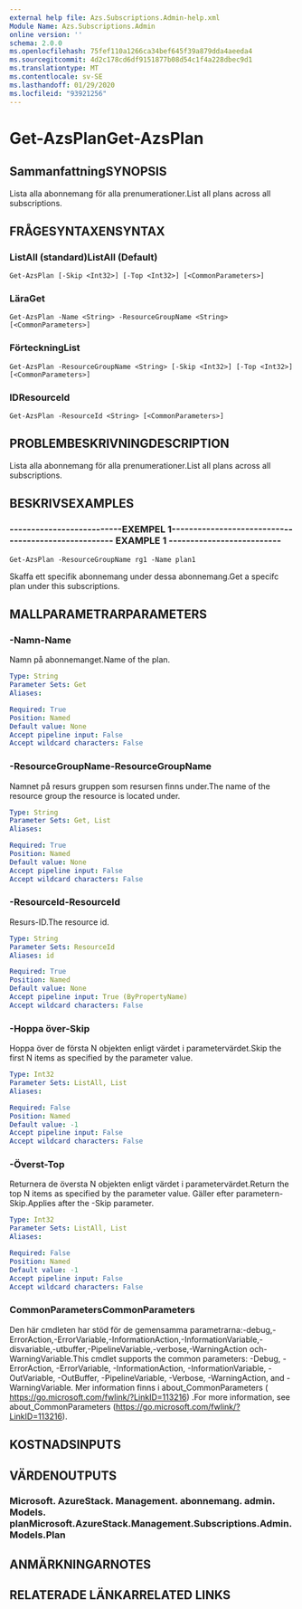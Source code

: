 ```yaml
---
external help file: Azs.Subscriptions.Admin-help.xml
Module Name: Azs.Subscriptions.Admin
online version: ''
schema: 2.0.0
ms.openlocfilehash: 75fef110a1266ca34bef645f39a879dda4aeeda4
ms.sourcegitcommit: 4d2c178cd6df9151877b08d54c1f4a228dbec9d1
ms.translationtype: MT
ms.contentlocale: sv-SE
ms.lasthandoff: 01/29/2020
ms.locfileid: "93921256"
---
```

# <span data-ttu-id="a1ff9-101">Get-AzsPlan</span><span class="sxs-lookup"><span data-stu-id="a1ff9-101">Get-AzsPlan</span></span>

## <span data-ttu-id="a1ff9-102">Sammanfattning</span><span class="sxs-lookup"><span data-stu-id="a1ff9-102">SYNOPSIS</span></span>
<span data-ttu-id="a1ff9-103">Lista alla abonnemang för alla prenumerationer.</span><span class="sxs-lookup"><span data-stu-id="a1ff9-103">List all plans across all subscriptions.</span></span>

## <span data-ttu-id="a1ff9-104">FRÅGESYNTAXEN</span><span class="sxs-lookup"><span data-stu-id="a1ff9-104">SYNTAX</span></span>

### <span data-ttu-id="a1ff9-105">ListAll (standard)</span><span class="sxs-lookup"><span data-stu-id="a1ff9-105">ListAll (Default)</span></span>
```
Get-AzsPlan [-Skip <Int32>] [-Top <Int32>] [<CommonParameters>]
```

### <span data-ttu-id="a1ff9-106">Lära</span><span class="sxs-lookup"><span data-stu-id="a1ff9-106">Get</span></span>
```
Get-AzsPlan -Name <String> -ResourceGroupName <String> [<CommonParameters>]
```

### <span data-ttu-id="a1ff9-107">Förteckning</span><span class="sxs-lookup"><span data-stu-id="a1ff9-107">List</span></span>
```
Get-AzsPlan -ResourceGroupName <String> [-Skip <Int32>] [-Top <Int32>] [<CommonParameters>]
```

### <span data-ttu-id="a1ff9-108">ID</span><span class="sxs-lookup"><span data-stu-id="a1ff9-108">ResourceId</span></span>
```
Get-AzsPlan -ResourceId <String> [<CommonParameters>]
```

## <span data-ttu-id="a1ff9-109">PROBLEMBESKRIVNING</span><span class="sxs-lookup"><span data-stu-id="a1ff9-109">DESCRIPTION</span></span>
<span data-ttu-id="a1ff9-110">Lista alla abonnemang för alla prenumerationer.</span><span class="sxs-lookup"><span data-stu-id="a1ff9-110">List all plans across all subscriptions.</span></span>

## <span data-ttu-id="a1ff9-111">BESKRIVS</span><span class="sxs-lookup"><span data-stu-id="a1ff9-111">EXAMPLES</span></span>

### <span data-ttu-id="a1ff9-112">--------------------------EXEMPEL 1--------------------------</span><span class="sxs-lookup"><span data-stu-id="a1ff9-112">-------------------------- EXAMPLE 1 --------------------------</span></span>
```
Get-AzsPlan -ResourceGroupName rg1 -Name plan1
```

<span data-ttu-id="a1ff9-113">Skaffa ett specifik abonnemang under dessa abonnemang.</span><span class="sxs-lookup"><span data-stu-id="a1ff9-113">Get a specifc plan under this subscriptions.</span></span>

## <span data-ttu-id="a1ff9-114">MALLPARAMETRAR</span><span class="sxs-lookup"><span data-stu-id="a1ff9-114">PARAMETERS</span></span>

### <span data-ttu-id="a1ff9-115">-Namn</span><span class="sxs-lookup"><span data-stu-id="a1ff9-115">-Name</span></span>
<span data-ttu-id="a1ff9-116">Namn på abonnemanget.</span><span class="sxs-lookup"><span data-stu-id="a1ff9-116">Name of the plan.</span></span>

```yaml
Type: String
Parameter Sets: Get
Aliases: 

Required: True
Position: Named
Default value: None
Accept pipeline input: False
Accept wildcard characters: False
```

### <span data-ttu-id="a1ff9-117">-ResourceGroupName</span><span class="sxs-lookup"><span data-stu-id="a1ff9-117">-ResourceGroupName</span></span>
<span data-ttu-id="a1ff9-118">Namnet på resurs gruppen som resursen finns under.</span><span class="sxs-lookup"><span data-stu-id="a1ff9-118">The name of the resource group the resource is located under.</span></span>

```yaml
Type: String
Parameter Sets: Get, List
Aliases: 

Required: True
Position: Named
Default value: None
Accept pipeline input: False
Accept wildcard characters: False
```

### <span data-ttu-id="a1ff9-119">-ResourceId</span><span class="sxs-lookup"><span data-stu-id="a1ff9-119">-ResourceId</span></span>
<span data-ttu-id="a1ff9-120">Resurs-ID.</span><span class="sxs-lookup"><span data-stu-id="a1ff9-120">The resource id.</span></span>

```yaml
Type: String
Parameter Sets: ResourceId
Aliases: id

Required: True
Position: Named
Default value: None
Accept pipeline input: True (ByPropertyName)
Accept wildcard characters: False
```

### <span data-ttu-id="a1ff9-121">-Hoppa över</span><span class="sxs-lookup"><span data-stu-id="a1ff9-121">-Skip</span></span>
<span data-ttu-id="a1ff9-122">Hoppa över de första N objekten enligt värdet i parametervärdet.</span><span class="sxs-lookup"><span data-stu-id="a1ff9-122">Skip the first N items as specified by the parameter value.</span></span>

```yaml
Type: Int32
Parameter Sets: ListAll, List
Aliases: 

Required: False
Position: Named
Default value: -1
Accept pipeline input: False
Accept wildcard characters: False
```

### <span data-ttu-id="a1ff9-123">-Överst</span><span class="sxs-lookup"><span data-stu-id="a1ff9-123">-Top</span></span>
<span data-ttu-id="a1ff9-124">Returnera de översta N objekten enligt värdet i parametervärdet.</span><span class="sxs-lookup"><span data-stu-id="a1ff9-124">Return the top N items as specified by the parameter value.</span></span>
<span data-ttu-id="a1ff9-125">Gäller efter parametern-Skip.</span><span class="sxs-lookup"><span data-stu-id="a1ff9-125">Applies after the -Skip parameter.</span></span>

```yaml
Type: Int32
Parameter Sets: ListAll, List
Aliases: 

Required: False
Position: Named
Default value: -1
Accept pipeline input: False
Accept wildcard characters: False
```

### <span data-ttu-id="a1ff9-126">CommonParameters</span><span class="sxs-lookup"><span data-stu-id="a1ff9-126">CommonParameters</span></span>
<span data-ttu-id="a1ff9-127">Den här cmdleten har stöd för de gemensamma parametrarna:-debug,-ErrorAction,-ErrorVariable,-InformationAction,-InformationVariable,-disvariable,-utbuffer,-PipelineVariable,-verbose,-WarningAction och-WarningVariable.</span><span class="sxs-lookup"><span data-stu-id="a1ff9-127">This cmdlet supports the common parameters: -Debug, -ErrorAction, -ErrorVariable, -InformationAction, -InformationVariable, -OutVariable, -OutBuffer, -PipelineVariable, -Verbose, -WarningAction, and -WarningVariable.</span></span> <span data-ttu-id="a1ff9-128">Mer information finns i about_CommonParameters ( https://go.microsoft.com/fwlink/?LinkID=113216) .</span><span class="sxs-lookup"><span data-stu-id="a1ff9-128">For more information, see about_CommonParameters (https://go.microsoft.com/fwlink/?LinkID=113216).</span></span>

## <span data-ttu-id="a1ff9-129">KOSTNADS</span><span class="sxs-lookup"><span data-stu-id="a1ff9-129">INPUTS</span></span>

## <span data-ttu-id="a1ff9-130">VÄRDEN</span><span class="sxs-lookup"><span data-stu-id="a1ff9-130">OUTPUTS</span></span>

### <span data-ttu-id="a1ff9-131">Microsoft. AzureStack. Management. abonnemang. admin. Models. plan</span><span class="sxs-lookup"><span data-stu-id="a1ff9-131">Microsoft.AzureStack.Management.Subscriptions.Admin.Models.Plan</span></span>

## <span data-ttu-id="a1ff9-132">ANMÄRKNINGAR</span><span class="sxs-lookup"><span data-stu-id="a1ff9-132">NOTES</span></span>

## <span data-ttu-id="a1ff9-133">RELATERADE LÄNKAR</span><span class="sxs-lookup"><span data-stu-id="a1ff9-133">RELATED LINKS</span></span>

